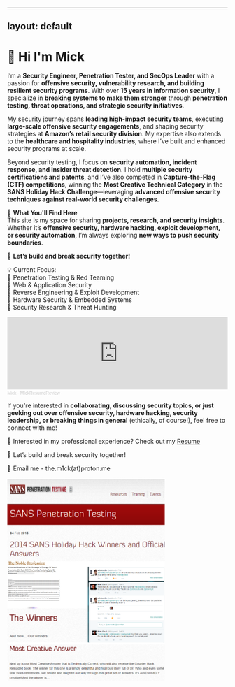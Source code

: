 <html>
<!-- Google tag (gtag.js) -->
<script async src="https://www.googletagmanager.com/gtag/js?id=G-TE1CYXDL5W"></script>
<script>
  window.dataLayer = window.dataLayer || [];
  function gtag(){dataLayer.push(arguments);}
  gtag('js', new Date());

  gtag('config', 'G-TE1CYXDL5W');
</script>
</html>

---
layout: default
---
 # 👋 Hi I'm Mick

I’m a **Security Engineer, Penetration Tester, and SecOps Leader** with a passion for **offensive security, vulnerability research, and building resilient security programs**. With over **15 years in information security**, I specialize in **breaking systems to make them stronger** through **penetration testing, threat operations, and strategic security initiatives**.  

My security journey spans **leading high-impact security teams**, executing **large-scale offensive security engagements**, and shaping security strategies at **Amazon’s retail security division**. My expertise also extends to the **healthcare and hospitality industries**, where I’ve built and enhanced security programs at scale.  

Beyond security testing, I focus on **security automation, incident response, and insider threat detection**. I hold **multiple security certifications and patents**, and I’ve also competed in **Capture-the-Flag (CTF) competitions**, winning the **Most Creative Technical Category** in the **SANS Holiday Hack Challenge**—leveraging **advanced offensive security techniques against real-world security challenges**.  

🔹 **What You'll Find Here**  
This site is my space for sharing **projects, research, and security insights**. Whether it’s **offensive security, hardware hacking, exploit development, or security automation**, I’m always exploring **new ways to push security boundaries**.  

🚀 **Let’s build and break security together!**  


💡 Current Focus:\
🔹 Penetration Testing & Red Teaming\
🔹 Web & Application Security\
🔹 Reverse Engineering & Exploit Development\
🔹 Hardware Security & Embedded Systems\
🔹 Security Research & Threat Hunting

<iframe width="100%" height="166" scrolling="no" frameborder="no" allow="autoplay" src="https://w.soundcloud.com/player/?url=https%3A//api.soundcloud.com/tracks/2060619716&color=%23ff5500&auto_play=false&hide_related=false&show_comments=true&show_user=true&show_reposts=false&show_teaser=true"></iframe><div style="font-size: 10px; color: #cccccc;line-break: anywhere;word-break: normal;overflow: hidden;white-space: nowrap;text-overflow: ellipsis; font-family: Interstate,Lucida Grande,Lucida Sans Unicode,Lucida Sans,Garuda,Verdana,Tahoma,sans-serif;font-weight: 100;"><a href="https://soundcloud.com/the-m1ck" title="Mick" target="_blank" style="color: #cccccc; text-decoration: none;">Mick</a> · <a href="https://soundcloud.com/the-m1ck/mickresumereview" title="MIckResumeReview" target="_blank" style="color: #cccccc; text-decoration: none;">MIckResumeReview</a></div>

If you're interested in **collaborating, discussing security topics, or just geeking out over offensive security, hardware hacking, security leadership, or breaking things in general** (ethically, of course!), feel free to connect with me!

📄 Interested in my professional experience? Check out my <a href="resume">Resume</a>

🚀 Let’s build and break security together!

📧 Email me - the.m1ck(at)proton.me

<img src="assets/HolidayHackWin.png" width="360">